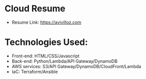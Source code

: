 # Cloud Resume

- Resume Link: https://avivilloz.com

# Technologies Used:

- Front-end: HTML/CSS/Javascript
- Back-end: Python/Lambda/API Gateway/DynamoDB
- AWS services: S3/API Gateway/DynamoDB/CloudFront/Lambda
- IaC: Terraform/Ansible